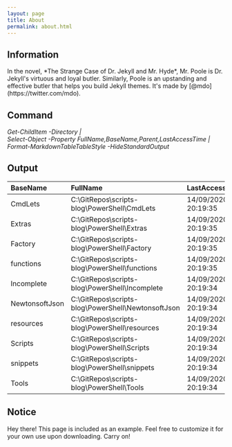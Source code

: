 ```yaml
---
layout: page
title: About
permalink: about.html
---
```


## Information

<p class="lead">In the novel, *The Strange Case of Dr. Jekyll and Mr. Hyde*, Mr. Poole is Dr. Jekyll's virtuous and loyal butler. Similarly, Poole is an upstanding and effective butler that helps you build Jekyll themes. It's made by [@mdo](https://twitter.com/mdo).</p>

## Command

*Get-ChildItem -Directory \|*<br>
*Select-Object -Property FullName,BaseName,Parent,LastAccessTime \|*<br>
*Format-MarkdownTableTableStyle -HideStandardOutput*<br>

## Output

|BaseName|FullName|LastAccessTime|Parent|
|:--|:--|:--|:--|
|CmdLets|C:\\GitRepos\\scripts-blog\\PowerShell\\CmdLets|14/09/2020 20:19:35|C:\\GitRepos\\scripts-blog\\PowerShell|
|Extras|C:\\GitRepos\\scripts-blog\\PowerShell\\Extras|14/09/2020 20:19:35|C:\\GitRepos\\scripts-blog\\PowerShell|
|Factory|C:\\GitRepos\\scripts-blog\\PowerShell\\Factory|14/09/2020 20:19:35|C:\\GitRepos\\scripts-blog\\PowerShell|
|functions|C:\\GitRepos\\scripts-blog\\PowerShell\\functions|14/09/2020 20:19:35|C:\\GitRepos\\scripts-blog\\PowerShell|
|Incomplete|C:\\GitRepos\\scripts-blog\\PowerShell\\Incomplete|14/09/2020 20:19:34|C:\\GitRepos\\scripts-blog\\PowerShell|
|NewtonsoftJson|C:\\GitRepos\\scripts-blog\\PowerShell\\NewtonsoftJson|14/09/2020 20:19:34|C:\\GitRepos\\scripts-blog\\PowerShell|
|resources|C:\\GitRepos\\scripts-blog\\PowerShell\\resources|14/09/2020 20:19:34|C:\\GitRepos\\scripts-blog\\PowerShell|
|Scripts|C:\\GitRepos\\scripts-blog\\PowerShell\\Scripts|14/09/2020 20:19:34|C:\\GitRepos\\scripts-blog\\PowerShell|
|snippets|C:\\GitRepos\\scripts-blog\\PowerShell\\snippets|14/09/2020 20:19:34|C:\\GitRepos\\scripts-blog\\PowerShell|
|Tools|C:\\GitRepos\\scripts-blog\\PowerShell\\Tools|14/09/2020 20:19:34|C:\\GitRepos\\scripts-blog\\PowerShell|

## Notice
<p class="message">
  Hey there! This page is included as an example. Feel free to customize it for your own use upon downloading. Carry on!
</p>

